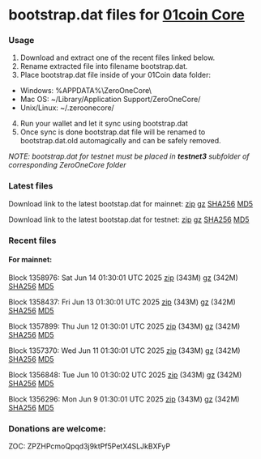 # bootstrap.dat files for [01coin Core](https://01coin.io)

### Usage

1. Download and extract one of the recent files linked below.
2. Rename extracted file into filename bootstrap.dat.
3. Place bootstrap.dat file inside of your 01Coin data folder:
 - Windows: %APPDATA%\ZeroOneCore\
 - Mac OS: ~/Library/Application Support/ZeroOneCore/
 - Unix/Linux: ~/.zeroonecore/
4. Run your wallet and let it sync using bootstrap.dat
5. Once sync is done bootstrap.dat file will be renamed to bootstrap.dat.old automagically and can be safely removed.

_NOTE: bootstrap.dat for testnet must be placed in **testnet3** subfolder of corresponding ZeroOneCore folder_

### Latest files
Download link to the latest bootstap.dat for mainnet: [zip](https://files.01coin.io/mainnet/bootstrap.dat.zip) [gz](https://files.01coin.io/mainnet/bootstrap.dat.tar.gz) [SHA256](https://files.01coin.io/mainnet/sha256.txt) [MD5](https://files.01coin.io/mainnet/md5.txt)

Download link to the latest bootstap.dat for testnet: [zip](https://files.01coin.io/testnet/bootstrap.dat.zip) [gz](https://files.01coin.io/testnet/bootstrap.dat.tar.gz) [SHA256](https://files.01coin.io/testnet/sha256.txt) [MD5](https://files.01coin.io/testnet/md5.txt)

### Recent files

#### For mainnet:

Block 1358976: Sat Jun 14 01:30:01 UTC 2025 [zip](https://files.01coin.io/mainnet/2025-06-14/bootstrap.dat.zip) (343M) [gz](https://files.01coin.io/mainnet/2025-06-14/bootstrap.dat.tar.gz) (342M) [SHA256](https://files.01coin.io/mainnet/2025-06-14/sha256.txt) [MD5](https://files.01coin.io/mainnet/2025-06-14/md5.txt)

Block 1358437: Fri Jun 13 01:30:01 UTC 2025 [zip](https://files.01coin.io/mainnet/2025-06-13/bootstrap.dat.zip) (343M) [gz](https://files.01coin.io/mainnet/2025-06-13/bootstrap.dat.tar.gz) (342M) [SHA256](https://files.01coin.io/mainnet/2025-06-13/sha256.txt) [MD5](https://files.01coin.io/mainnet/2025-06-13/md5.txt)

Block 1357899: Thu Jun 12 01:30:01 UTC 2025 [zip](https://files.01coin.io/mainnet/2025-06-12/bootstrap.dat.zip) (343M) [gz](https://files.01coin.io/mainnet/2025-06-12/bootstrap.dat.tar.gz) (342M) [SHA256](https://files.01coin.io/mainnet/2025-06-12/sha256.txt) [MD5](https://files.01coin.io/mainnet/2025-06-12/md5.txt)

Block 1357370: Wed Jun 11 01:30:01 UTC 2025 [zip](https://files.01coin.io/mainnet/2025-06-11/bootstrap.dat.zip) (343M) [gz](https://files.01coin.io/mainnet/2025-06-11/bootstrap.dat.tar.gz) (342M) [SHA256](https://files.01coin.io/mainnet/2025-06-11/sha256.txt) [MD5](https://files.01coin.io/mainnet/2025-06-11/md5.txt)

Block 1356848: Tue Jun 10 01:30:02 UTC 2025 [zip](https://files.01coin.io/mainnet/2025-06-10/bootstrap.dat.zip) (343M) [gz](https://files.01coin.io/mainnet/2025-06-10/bootstrap.dat.tar.gz) (342M) [SHA256](https://files.01coin.io/mainnet/2025-06-10/sha256.txt) [MD5](https://files.01coin.io/mainnet/2025-06-10/md5.txt)

Block 1356296: Mon Jun  9 01:30:01 UTC 2025 [zip](https://files.01coin.io/mainnet/2025-06-09/bootstrap.dat.zip) (343M) [gz](https://files.01coin.io/mainnet/2025-06-09/bootstrap.dat.tar.gz) (342M) [SHA256](https://files.01coin.io/mainnet/2025-06-09/sha256.txt) [MD5](https://files.01coin.io/mainnet/2025-06-09/md5.txt)


### Donations are welcome:

ZOC: ZPZHPcmoQpqd3j9ktPf5PetX4SLJkBXFyP
